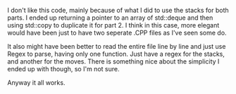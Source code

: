 I don't like this code, mainly because of what I did to use the stacks for both parts. I ended up returning a pointer to an array of std::deque
and then using std::copy to duplicate it for part 2. I think in this case, more elegant would have been just to have two seperate .CPP files as I've seen some do. 

It also might have been better to read the entire file line by line and just use Regex to parse, having only one function. Just have a regex for
the stacks, and another for the moves. There is something nice about the simplicity I ended up with though, so I'm not sure.

Anyway it all works. 
